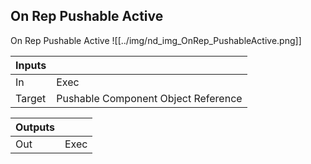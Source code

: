 ## On Rep Pushable Active
On Rep Pushable Active
![[../img/nd_img_OnRep_PushableActive.png]]

|Inputs||
|--|--|
| In | Exec |
| Target | Pushable Component Object Reference |

|Outputs||
|--|--|
| Out | Exec |
